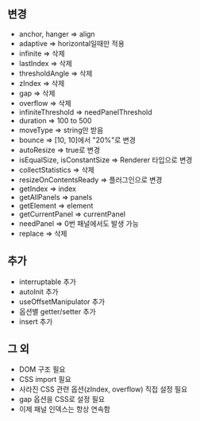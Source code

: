 ## 변경
- anchor, hanger => align
- adaptive => horizontal일때만 적용
- infinite => 삭제
- lastIndex => 삭제
- thresholdAngle => 삭제
- zIndex => 삭제
- gap => 삭제
- overflow => 삭제
- infiniteThreshold => needPanelThreshold
- duration => 100 to 500
- moveType => string만 받음
- bounce => [10, 10]에서 "20%"로 변경
- autoResize => true로 변경
- isEqualSize, isConstantSize => Renderer 타입으로 변경
- collectStatistics => 삭제
- resizeOnContentsReady => 플러그인으로 변경
- getIndex => index
- getAllPanels => panels
- getElement => element
- getCurrentPanel => currentPanel
- needPanel => 0번 패널에서도 발생 가능
- replace => 삭제

## 추가
- interruptable 추가
- autoInit 추가
- useOffsetManipulator 추가
- 옵션별 getter/setter 추가
- insert 추가

## 그 외
- DOM 구조 필요
- CSS import 필요
- 사라진 CSS 관련 옵션(zIndex, overflow) 직접 설정 필요
- gap 옵션을 CSS로 설정 필요
- 이제 패널 인덱스는 항상 연속함
